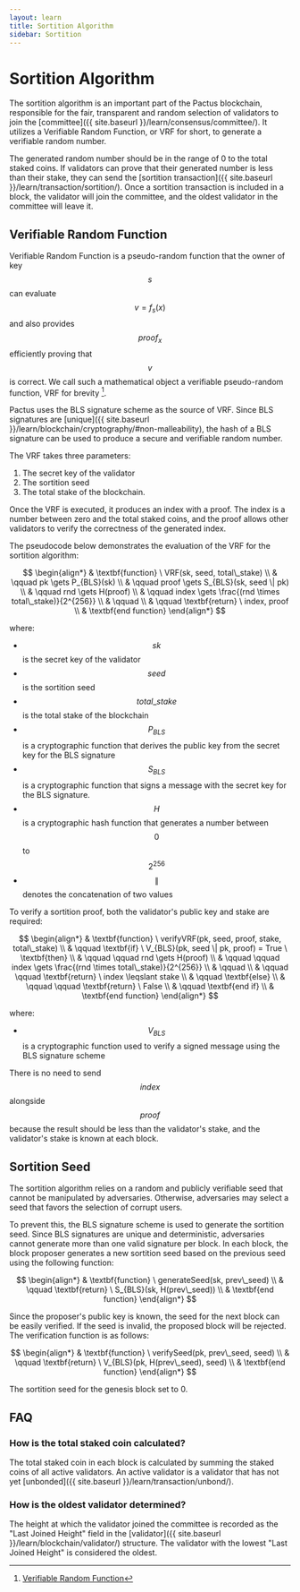 ```yaml
---
layout: learn
title: Sortition Algorithm
sidebar: Sortition
---
```


# Sortition Algorithm

The sortition algorithm is an important part of the Pactus blockchain, responsible for the fair, transparent
and random selection of validators to join the [committee]({{ site.baseurl }}/learn/consensus/committee/).
It utilizes a Verifiable Random Function, or VRF for short, to generate a verifiable random number.

The generated random number should be in the range of 0 to the total staked coins.
If validators can prove that their generated number is less than their stake,
they can send the [sortition transaction]({{ site.baseurl }}/learn/transaction/sortition/).
Once a sortition transaction is included in a block, the validator will join the committee,
and the oldest validator in the committee will leave it.

## Verifiable Random Function

Verifiable Random Function is a pseudo-random function that the owner of key $$ s $$ can evaluate $$ v = f_s(x) $$ and also provides
$$ proof_{x} $$ efficiently proving that $$ v $$ is correct. We call such a mathematical
object a verifiable pseudo-random function, VRF for brevity [^first].

Pactus uses the BLS signature scheme as the source of VRF.
Since BLS signatures are [unique]({{ site.baseurl }}/learn/blockchain/cryptography/#non-malleability),
the hash of a BLS signature can be used to produce a secure and verifiable random number.

The VRF takes three parameters:

1. The secret key of the validator
2.  The sortition seed
3. The total stake of the blockchain.

Once the VRF is executed, it produces an index with a proof.
The index is a number between zero and the total staked coins, and the proof allows other validators to verify the correctness
of the generated index.

The pseudocode below demonstrates the evaluation of the VRF for the sortition algorithm:

$$
\begin{align*}
& \textbf{function} \ VRF(sk, seed, total\_stake) \\
& \qquad pk \gets P_{BLS}(sk) \\
& \qquad proof \gets S_{BLS}(sk, seed \| pk) \\
& \qquad rnd \gets H(proof) \\
& \qquad index \gets \frac{(rnd \times total\_stake)}{2^{256}} \\
& \qquad \\
& \qquad \textbf{return} \ index, proof \\
& \textbf{end function}
\end{align*}
$$

where:

- $$ sk $$ is the secret key of the validator
- $$ seed $$ is the sortition seed
- $$ total\_stake $$ is the total stake of the blockchain
- $$ P_{BLS} $$ is a cryptographic function that derives the public key from the secret key for the BLS signature
- $$ S_{BLS} $$ is a cryptographic function that signs a message with the secret key for the BLS signature.
- $$ H $$ is a cryptographic hash function that generates a number between $$ 0 $$ to $$ 2 ^{256} $$
- $$ \| $$ denotes the concatenation of two values

To verify a sortition proof, both the validator's public key and stake are required:

$$
\begin{align*}
& \textbf{function} \ verifyVRF(pk, seed, proof, stake, total\_stake) \\
& \qquad \textbf{if} \ V_{BLS}(pk, seed \| pk, proof) = True \ \textbf{then} \\
& \qquad \qquad rnd \gets H(proof) \\
& \qquad \qquad index \gets \frac{(rnd \times total\_stake)}{2^{256}} \\
& \qquad \\
& \qquad  \qquad \textbf{return} \ index \leqslant stake \\
& \qquad  \textbf{else} \\
& \qquad  \qquad \textbf{return} \ False \\
& \qquad  \textbf{end if} \\
& \textbf{end function}
\end{align*}
$$

where:

- $$ V_{BLS} $$ is a cryptographic function used to verify a signed message using the BLS signature scheme

There is no need to send $$ index $$ alongside $$ proof $$ because the
result should be less than the validator's stake, and the validator's stake is known at each block.

## Sortition Seed

The sortition algorithm relies on a random and publicly verifiable seed that cannot be manipulated by adversaries.
Otherwise, adversaries may select a seed that favors the selection of corrupt users.

To prevent this, the BLS signature scheme is used to generate the sortition seed.
Since BLS signatures are unique and deterministic, adversaries cannot generate more than one valid signature per block.
In each block, the block proposer generates a new sortition seed based on the previous seed using the following function:

$$
\begin{align*}
& \textbf{function} \ generateSeed(sk, prev\_seed) \\
& \qquad \textbf{return} \ S_{BLS}(sk, H(prev\_seed)) \\
& \textbf{end function}
\end{align*}
$$

Since the proposer's public key is known, the seed for the next block can be easily verified.
If the seed is invalid, the proposed block will be rejected.
The verification function is as follows:

$$
\begin{align*}
& \textbf{function} \ verifySeed(pk, prev\_seed, seed) \\
& \qquad \textbf{return} \ V_{BLS}(pk, H(prev\_seed), seed) \\
& \textbf{end function}
\end{align*}
$$

The sortition seed for the genesis block set to 0.

## FAQ

### How is the total staked coin calculated?

The total staked coin in each block is calculated by summing the staked coins of all active validators.
An active validator is a validator that has not yet [unbonded]({{ site.baseurl }}/learn/transaction/unbond/).

### How is the oldest validator determined?

The height at which the validator joined the committee is recorded as the "Last Joined Height" field in
the [validator]({{ site.baseurl }}/learn/blockchain/validator/) structure. The validator with the lowest "Last Joined Height" is considered the oldest.

[^first]: [Verifiable Random Function](https://people.csail.mit.edu/silvio/Selected%20Scientific%20Papers/Pseudo%20Randomness/Verifiable_Random_Functions.pdf)

